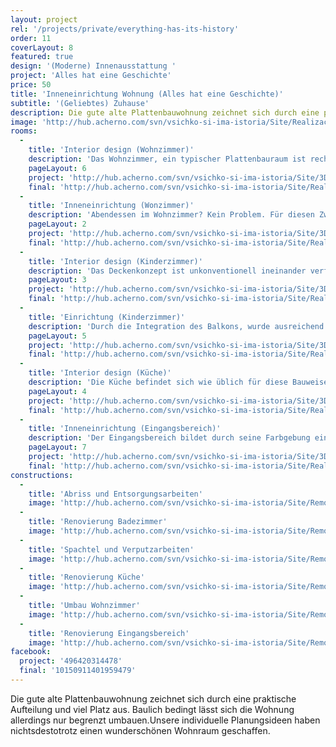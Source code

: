 ```yaml
---
layout: project
rel: '/projects/private/everything-has-its-history'
order: 11
coverLayout: 8
featured: true
design: '(Moderne) Innenausstattung '
project: 'Alles hat eine Geschichte'
price: 50
title: 'Inneneinrichtung Wohnung (Alles hat eine Geschichte)'
subtitle: '(Geliebtes) Zuhause'
description: Die gute alte Plattenbauwohnung zeichnet sich durch eine praktische Aufteilung und viel Platz aus. Baulich bedingt lässt sich die Wohnung allerdings nur begrenzt umbauen. Unsere individuelle Planungsideen haben nichtsdestotrotz einen wunderschönen Wohnraum geschaffen.'
image: 'http://hub.acherno.com/svn/vsichko-si-ima-istoria/Site/Realizacia/07_dr%20(1).jpg'
rooms:
  -
    title: 'Interior design (Wohnzimmer)'
    description: 'Das Wohnzimmer, ein typischer Plattenbauraum ist rechteckig geräumig und hell. Um diesen Architekturstil zu durchbrechen und um Langeweile vorzubeugen, haben wir ein unkonventionelles Design für die Hängedecken realisiert.'
    pageLayout: 6
    project: 'http://hub.acherno.com/svn/vsichko-si-ima-istoria/Site/3D/02-h_f.jpg'
    final: 'http://hub.acherno.com/svn/vsichko-si-ima-istoria/Site/Realizacia/02_dr%20(3).jpg'
  -
    title: 'Inneneinrichtung (Wonzimmer)'
    description: 'Abendessen im Wohnzimmer? Kein Problem. Für diesen Zweck haben wir einen großen Esstisch mit ausreichend Sitzmöglichkeiten vorgesehen. Weiches Licht aus modernen Hängeleuchten umspielt diesen Essplatz.'
    pageLayout: 2
    project: 'http://hub.acherno.com/svn/vsichko-si-ima-istoria/Site/3D/01-h_f.jpg'
    final: 'http://hub.acherno.com/svn/vsichko-si-ima-istoria/Site/Realizacia/01_dr%20(4).jpg'
  -
    title: 'Interior design (Kinderzimmer)'
    description: 'Das Deckenkonzept ist unkonventionell ineinander verflochten. Das Kinderzimmer ist Weiß gehalten und setzt Akzente in grau und rot.'
    pageLayout: 3
    project: 'http://hub.acherno.com/svn/vsichko-si-ima-istoria/Site/3D/04-d_f.jpg'
    final: 'http://hub.acherno.com/svn/vsichko-si-ima-istoria/Site/Realizacia/04_dr%20(23).jpg'
  -
    title: 'Einrichtung (Kinderzimmer)'
    description: 'Durch die Integration des Balkons, wurde ausreichend Raum für zwei separate Betten und zwei Arbeitsplätze geschaffen.'
    pageLayout: 5
    project: 'http://hub.acherno.com/svn/vsichko-si-ima-istoria/Site/3D/03-d_f.jpg'
    final: 'http://hub.acherno.com/svn/vsichko-si-ima-istoria/Site/Realizacia/03_dr%20(21).jpg'
  -
    title: 'Interior design (Küche)'
    description: 'Die Küche befindet sich wie üblich für diese Bauweise in einem separaten Raum. Ein kleiner Esstisch komplettiert die Einrichtung, die in zartem beige und braun gehalten ist.'
    pageLayout: 4
    project: 'http://hub.acherno.com/svn/vsichko-si-ima-istoria/Site/3D/06-k_f.jpg'
    final: 'http://hub.acherno.com/svn/vsichko-si-ima-istoria/Site/Realizacia/06_dr%20(25).jpg'
  -
    title: 'Inneneinrichtung (Eingangsbereich)'
    description: 'Der Eingangsbereich bildet durch seine Farbgebung einen natürlichen Übergang von außen nach innen.'
    pageLayout: 7
    project: 'http://hub.acherno.com/svn/vsichko-si-ima-istoria/Site/3D/08-a_f.jpg'
    final: 'http://hub.acherno.com/svn/vsichko-si-ima-istoria/Site/Realizacia/08_dr%20(17).jpg'
constructions:
  - 
    title: 'Abriss und Entsorgungsarbeiten'
    image: 'http://hub.acherno.com/svn/vsichko-si-ima-istoria/Site/Remonti/IMG_2563.JPG'
  - 
    title: 'Renovierung Badezimmer'
    image: 'http://hub.acherno.com/svn/vsichko-si-ima-istoria/Site/Remonti/IMG_2589.JPG'
  - 
    title: 'Spachtel und Verputzarbeiten'
    image: 'http://hub.acherno.com/svn/vsichko-si-ima-istoria/Site/Remonti/IMG_5319.JPG'
  - 
    title: 'Renovierung Küche'
    image: 'http://hub.acherno.com/svn/vsichko-si-ima-istoria/Site/Remonti/IMG_5318.JPG'
  - 
    title: 'Umbau Wohnzimmer'
    image: 'http://hub.acherno.com/svn/vsichko-si-ima-istoria/Site/Remonti/IMG_5311.JPG'
  - 
    title: 'Renovierung Eingangsbereich'
    image: 'http://hub.acherno.com/svn/vsichko-si-ima-istoria/Site/Remonti/IMG_5315.JPG'
facebook:
  project: '496420314478'
  final: '10150911401959479'
---
```

Die gute alte Plattenbauwohnung zeichnet sich durch eine praktische Aufteilung und viel Platz aus. Baulich bedingt lässt sich die Wohnung allerdings nur begrenzt umbauen.Unsere individuelle Planungsideen haben nichtsdestotrotz einen wunderschönen Wohnraum geschaffen.